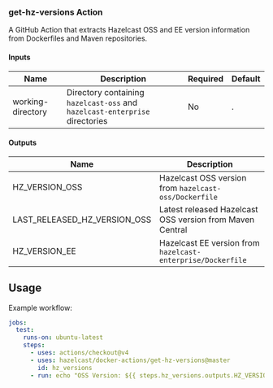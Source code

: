 ### get-hz-versions Action

A GitHub Action that extracts Hazelcast OSS and EE version information from Dockerfiles and Maven repositories.

#### Inputs

| Name                | Description                                                                 | Required | Default |
|---------------------|-----------------------------------------------------------------------------|----------|---------|
| working-directory   | Directory containing `hazelcast-oss` and `hazelcast-enterprise` directories | No       | .       |

#### Outputs

| Name                         | Description                                                 |
|------------------------------|-------------------------------------------------------------|
| HZ_VERSION_OSS               | Hazelcast OSS version from `hazelcast-oss/Dockerfile`       |
| LAST_RELEASED_HZ_VERSION_OSS | Latest released Hazelcast OSS version from Maven Central    |
| HZ_VERSION_EE                | Hazelcast EE version from `hazelcast-enterprise/Dockerfile` |

## Usage

Example workflow:

```yaml
jobs:
  test:
    runs-on: ubuntu-latest
    steps:
      - uses: actions/checkout@v4
      - uses: hazelcast/docker-actions/get-hz-versions@master
        id: hz_versions
      - run: echo "OSS Version: ${{ steps.hz_versions.outputs.HZ_VERSION_OSS }}"
```